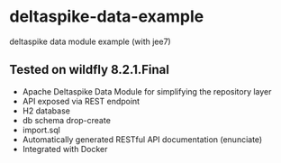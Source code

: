 # deltaspike-data-example

deltaspike data module example (with jee7)

## Tested on wildfly 8.2.1.Final

- Apache Deltaspike Data Module for simplifying the repository layer
- API exposed via REST endpoint
- H2 database
- db schema drop-create
- import.sql
- Automatically generated RESTful API documentation (enunciate)
- Integrated with Docker
